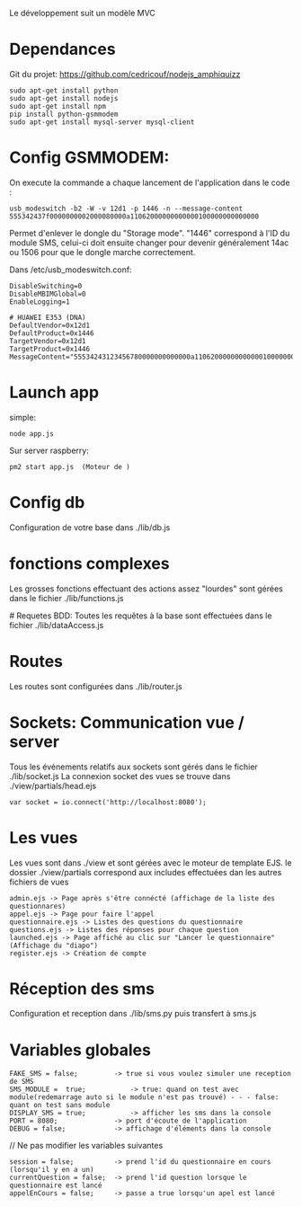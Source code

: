
Le développement suit un modèle MVC

# Dependances

Git du projet: https://github.com/cedricouf/nodejs_amphiquizz
		
	sudo apt-get install python	
	sudo apt-get install nodejs
	sudo apt-get install npm
	pip install python-gsmmodem
	sudo apt-get install mysql-server mysql-client

# Config GSMMODEM:
On execute la commande a chaque lancement de l'application dans le code : 

	usb_modeswitch -b2 -W -v 12d1 -p 1446 -n --message-content 555342437f0000000002000080000a11062000000000000100000000000000
Permet d'enlever le dongle du "Storage mode". "1446" correspond à l'ID du module SMS, celui-ci doit ensuite changer pour devenir généralement 14ac ou 1506 pour que le dongle marche correctement.

Dans /etc/usb_modeswitch.conf:

	DisableSwitching=0
	DisableMBIMGlobal=0
	EnableLogging=1

	# HUAWEI E353 (DNA)
	DefaultVendor=0x12d1
	DefaultProduct=0x1446
	TargetVendor=0x12d1
	TargetProduct=0x1446
	MessageContent="55534243123456780000000000000a11062000000000000100000000000000"

# Launch app
simple: 
	
	node app.js
Sur server raspberry: 
	
	pm2 start app.js  (Moteur de )


# Config db
Configuration de votre base dans ./lib/db.js

# fonctions complexes
Les grosses fonctions effectuant des actions assez "lourdes" sont gérées dans le fichier ./lib/functions.js

# Requetes BDD:
Toutes les requêtes à la base sont effectuées dans le fichier ./lib/dataAccess.js

# Routes
Les routes sont configurées dans ./lib/router.js

# Sockets: Communication vue / server
Tous les événements relatifs aux sockets sont gérés dans le fichier ./lib/socket.js
La connexion socket des vues se trouve dans ./view/partials/head.ejs
	
	var socket = io.connect('http://localhost:8080');

# Les vues
Les vues sont dans ./view et sont gérées avec le moteur de template EJS. le dossier ./view/partials correspond aux includes effectuées dan les autres fichiers de vues

	admin.ejs -> Page après s'être connécté (affichage de la liste des questionnares)
	appel.ejs -> Page pour faire l'appel
	questionnaire.ejs -> Listes des questions du questionnaire
	questions.ejs -> Listes des réponses pour chaque question
	launched.ejs -> Page affiché au clic sur "Lancer le questionnaire" (Affichage du "diapo")
	register.ejs -> Création de compte

# Réception des sms
Configuration et reception dans ./lib/sms.py puis transfert à sms.js

# Variables globales
	FAKE_SMS = false; 		  -> true si vous voulez simuler une reception de SMS
	SMS_MODULE =  true; 	  	  -> true: quand on test avec module(redemarrage auto si le module n'est pas trouvé) - - - false: quant on test sans module
	DISPLAY_SMS = true;       	  -> afficher les sms dans la console
	PORT = 8080; 			  -> port d'écoute de l'application
	DEBUG = false; 			  -> affichage d'éléments dans la console

// Ne pas modifier les variables suivantes

	session = false;          -> prend l'id du questionnaire en cours (lorsqu'il y en a un)
	currentQuestion = false;  -> prend l'id question lorsque le questionnaire est lancé
	appelEnCours = false;	  -> passe a true lorsqu'un apel est lancé
